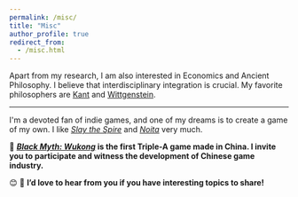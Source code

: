 ```yaml
---
permalink: /misc/
title: "Misc"
author_profile: true
redirect_from: 
  - /misc.html
---
```


Apart from my research, I am also interested in Economics and Ancient Philosophy. I believe that interdisciplinary integration is crucial. My favorite philosophers are <a href="https://en.wikipedia.org/wiki/Immanuel_Kant" class='avatar' id='kant'>Kant</a> and <a href="https://en.wikipedia.org/wiki/Ludwig_Wittgenstein" class='avatar' id='wittgenstein'>Wittgenstein</a>.

<hr>

I'm a devoted fan of indie games, and one of my dreams is to create a game of my own. I like <i><a href="https://store.steampowered.com/app/646570" class='avatar' id='slay'>Slay the Spire</a></i> and <i><a href="https://store.steampowered.com/app/881100" class='avatar' id='noita'>Noita</a></i> very much. 

:star2: <b><i><a href="https://store.steampowered.com/app/2358720" class='avatar' id='wukong'>Black Myth: Wukong</a></i> is the first Triple-A game made in China. I invite you to participate and witness the development of Chinese game industry.</b>


:blush: :speech_balloon: <b>I’d love to hear from you if you have interesting topics to share!</b>


<style>
    div .flip-card-inner{
        display: grid;
    }

    .flip-card-inner #overlap {
            transform: rotateY(180deg);
            display: block;
    }

    .flip-card-inner img{
        grid-column: 1;
        grid-row: 1;
        object-fit: scale-down;
        max-width: 175px;
        max-height: 175px;

        -webkit-backface-visibility: hidden; /* Safari */
        backface-visibility: hidden;
        transition: transform 0.8s;
        transform-style: preserve-3d;
    }
    
</style>

<script type="text/javascript">
    window.onload = function () {
        img1 = document.querySelector('.flip-card-inner #overlap')
        img2 = document.querySelector('.flip-card-inner img')
        avatars = document.querySelectorAll('.avatar')
        
        avatars.forEach(function(ele) {
            ele.addEventListener('mouseover', function() {
                img1.style.transform='rotateY(0deg)'
                img2.style.transform='rotateY(180deg)'
                var obj = event.target || window.event.srcElement;
                img1.src="/images/misc/"+obj.id+".png";
                
            });
            ele.addEventListener('mouseout', function() {
                img1.style.transform='rotateY(180deg)'
                img2.style.transform='rotateY(0deg)'
            });
        });
    }
</script>
